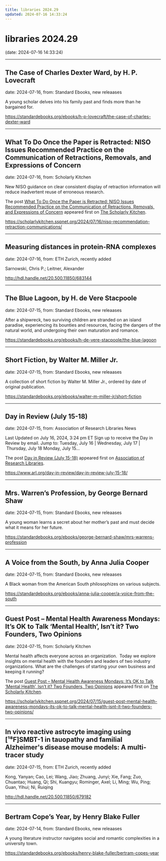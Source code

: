 ```yaml
---
title: libraries 2024.29
updated: 2024-07-16 14:33:24
---
```


# libraries 2024.29

(date: 2024-07-16 14:33:24)

---

## The Case of Charles Dexter Ward, by H. P. Lovecraft

date: 2024-07-16, from: Standard Ebooks, new releaases

A young scholar delves into his family past and finds more than he bargained for. 

<https://standardebooks.org/ebooks/h-p-lovecraft/the-case-of-charles-dexter-ward>

---

## What To Do Once the Paper is Retracted: NISO Issues Recommended Practice on the Communication of Retractions, Removals, and Expressions of Concern

date: 2024-07-16, from: Scholarly Kitchen

<p>New NISO guidance on clear consistent display of retraction information will reduce inadvertent reuse of erroneous research.</p>
<p>The post <a href="https://scholarlykitchen.sspnet.org/2024/07/16/niso-recommendation-retraction-communications/">What To Do Once the Paper is Retracted: NISO Issues Recommended Practice on the Communication of Retractions, Removals, and Expressions of Concern</a> appeared first on <a href="https://scholarlykitchen.sspnet.org">The Scholarly Kitchen</a>.</p>
 

<https://scholarlykitchen.sspnet.org/2024/07/16/niso-recommendation-retraction-communications/>

---

## Measuring distances in protein-RNA complexes

date: 2024-07-16, from: ETH Zurich, recently added

Sarnowski, Chris P.; Leitner, Alexander 

<http://hdl.handle.net/20.500.11850/683144>

---

## The Blue Lagoon, by H. de Vere Stacpoole

date: 2024-07-15, from: Standard Ebooks, new releaases

After a shipwreck, two surviving children are stranded on an island paradise, experiencing its bounties and resources, facing the dangers of the natural world, and undergoing their own maturation and romance. 

<https://standardebooks.org/ebooks/h-de-vere-stacpoole/the-blue-lagoon>

---

## Short Fiction, by Walter M. Miller Jr.

date: 2024-07-15, from: Standard Ebooks, new releaases

A collection of short fiction by Walter M. Miller Jr., ordered by date of original publication. 

<https://standardebooks.org/ebooks/walter-m-miller-jr/short-fiction>

---

## Day in Review (July 15-18)

date: 2024-07-15, from: Association of Research Libraries News

<p>Last Updated on July 16, 2024, 3:24 pm ET Sign up to receive the Day in Review by email. Jump to: Tuesday, July 16 &#124; Wednesday, July 17 &#124; Thursday, July 18 Monday, July 15...</p>
<p>The post <a href="https://www.arl.org/day-in-review/day-in-review-july-15-18/">Day in Review (July 15-18)</a> appeared first on <a href="https://www.arl.org">Association of Research Libraries</a>.</p>
 

<https://www.arl.org/day-in-review/day-in-review-july-15-18/>

---

## Mrs. Warren’s Profession, by George Bernard Shaw

date: 2024-07-15, from: Standard Ebooks, new releaases

A young woman learns a secret about her mother’s past and must decide what it means for her future. 

<https://standardebooks.org/ebooks/george-bernard-shaw/mrs-warrens-profession>

---

## A Voice from the South, by Anna Julia Cooper

date: 2024-07-15, from: Standard Ebooks, new releaases

A Black woman from the American South philosophizes on various subjects. 

<https://standardebooks.org/ebooks/anna-julia-cooper/a-voice-from-the-south>

---

## Guest Post – Mental Health Awareness Mondays: It’s OK to Talk ‘Mental Health’, Isn’t it? Two Founders, Two Opinions

date: 2024-07-15, from: Scholarly Kitchen

<p>Mental health affects everyone across an organization.  Today we explore insights on mental health with the founders and leaders of two industry organizations. What are the challenges of starting your own business and keeping it running?</p>
<p>The post <a href="https://scholarlykitchen.sspnet.org/2024/07/15/guest-post-mental-health-awareness-mondays-its-ok-to-talk-mental-health-isnt-it-two-founders-two-opinions/">Guest Post – Mental Health Awareness Mondays: It’s OK to Talk ‘Mental Health’, Isn’t it? Two Founders, Two Opinions</a> appeared first on <a href="https://scholarlykitchen.sspnet.org">The Scholarly Kitchen</a>.</p>
 

<https://scholarlykitchen.sspnet.org/2024/07/15/guest-post-mental-health-awareness-mondays-its-ok-to-talk-mental-health-isnt-it-two-founders-two-opinions/>

---

## In vivo reactive astrocyte imaging using [¹⁸F]SMBT-1 in tauopathy and familial Alzheimer's disease mouse models: A multi-tracer study

date: 2024-07-15, from: ETH Zurich, recently added

Kong, Yanyan; Cao, Lei; Wang, Jiao; Zhuang, Junyi; Xie, Fang; Zuo, Chuantao; Huang, Qi; Shi, Kuangyu; Rominger, Axel; Li, Ming; Wu, Ping; Guan, Yihui; Ni, Ruiqing 

<http://hdl.handle.net/20.500.11850/679182>

---

## Bertram Cope’s Year, by Henry Blake Fuller

date: 2024-07-14, from: Standard Ebooks, new releaases

A young literature instructor navigates social and romantic complexities in a university town. 

<https://standardebooks.org/ebooks/henry-blake-fuller/bertram-copes-year>

